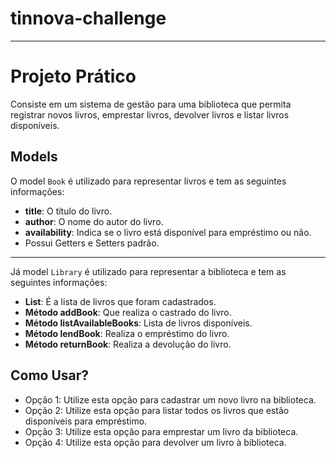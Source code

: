 # tinnova-challenge

---

# Projeto Prático

Consiste em um sistema de gestão para uma biblioteca que permita registrar novos livros, emprestar livros, devolver livros e listar livros disponíveis.

## Models

O model `Book` é utilizado para representar livros e tem as seguintes informações:

- **title**: O título do livro.
- **author**: O nome do autor do livro.
- **availability**: Indica se o livro está disponível para empréstimo ou não.
- Possui Getters e Setters padrão.

---

Já model `Library` é utilizado para representar a biblioteca e tem as seguintes informações:

- **List<Book>**: É a lista de livros que foram cadastrados.
- **Método addBook**: Que realiza o castrado do livro.
- **Método listAvailableBooks**: Lista de livros disponíveis.
- **Método lendBook**: Realiza o empréstimo do livro.
- **Método returnBook**: Realiza a devolução do livro.

## **Como Usar?**

- Opção 1: Utilize esta opção para cadastrar um novo livro na biblioteca.
- Opção 2: Utilize esta opção para listar todos os livros que estão disponíveis para empréstimo.
- Opção 3: Utilize esta opção para emprestar um livro da biblioteca.
- Opção 4: Utilize esta opção para devolver um livro à biblioteca.